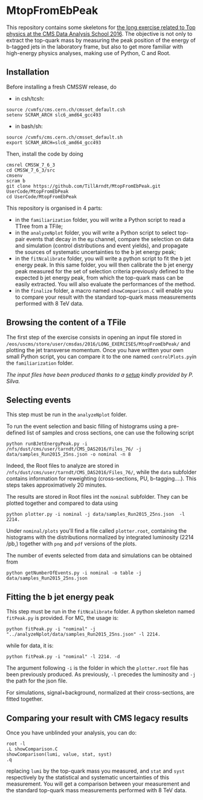 # MtopFromEbPeak
This repository contains some skeletons for [the long exercise related to Top physics at the CMS Data Analysis School 2016](https://twiki.cern.ch/twiki/bin/view/CMS/SWGuideCMSDataAnalysisSchool2016TopExercise).
The objective is not only to extract the top-quark mass by measuring the peak position of the energy of b-tagged jets in the laboratory frame, but also to get more familiar with high-energy physics analyses, making use of Python, C and Root. 

## Installation

Before installing a fresh CMSSW release, do
   * in csh/tcsh:
```
source /cvmfs/cms.cern.ch/cmsset_default.csh
setenv SCRAM_ARCH slc6_amd64_gcc493
```
   * in bash/sh:
```
source /cvmfs/cms.cern.ch/cmsset_default.sh
export SCRAM_ARCH=slc6_amd64_gcc493
```
Then, install the code by doing
```
cmsrel CMSSW_7_6_3
cd CMSSW_7_6_3/src
cmsenv
scram b
git clone https://github.com/TillArndt/MtopFromEbPeak.git UserCode/MtopFromEbPeak
cd UserCode/MtopFromEbPeak
```

This repository is organised in 4 parts:
   * in the `familiarization` folder, you will write a Python script to read a TTree from a TFile;
   * in the `analyzeNplot` folder, you will write a Python script to select top-pair events that decay in the e&#956; channel, compare the selection on data and simulation (control distributions and event yields), and propagate the sources of systematic uncertainties to the b jet energy peak;
   * in the `fitNcalibrate` folder, you will write a python script to fit the b jet energy peak. In this same folder, you will then calibrate the b jet energy peak measured for the set of selection criteria previously defined to the expected b jet energy peak, from which the top-quark mass can be easily extracted. You will also evaluate the performances of the method.
   * in the `finalize` folder, a macro named `showComparison.C` will enable you to compare your result with the standard top-quark mass measurements performed with 8 TeV data.

## Browsing the content of a TFile

The first step of the exercise consists in opening an input file stored in `/eos/uscms/store/user/cmsdas/2016/LONG_EXERCISES/MtopFromEbPeak/` and plotting the jet transverse momentum. Once you have written your own small Python script, you can compare it to the one named `controlPlots.py`in the `familiarization` folder. 

_The input files have been produced thanks to a [setup](https://github.com/pfs/BJetEnergyPeak) kindly provided by P. Silva._

## Selecting events

This step must be run in the `analyzeNplot` folder. 

To run the event selection and basic filling of histograms using a pre-defined list of samples and cross sections, one can use the following script 
```
python runBJetEnergyPeak.py -i /nfs/dust/cms/user/tarndt/CMS_DAS2016/Files_76/ -j data/samples_Run2015_25ns.json -o nominal -n 8
```
Indeed, the Root files to analyze are stored in `/nfs/dust/cms/user/tarndt/CMS_DAS2016/Files_76/`, while the `data` subfolder contains information for reweighting (cross-sections, PU, b-tagging....). This steps takes
approximatively 20 minutes.

The results are stored in Root files int the `nominal` subfolder. They can be plotted together and compared to data using
```
python plotter.py -i nominal -j data/samples_Run2015_25ns.json  -l 2214.
```
Under `nominal/plots` you'll find a file called `plotter.root`, containing the histograms with the distributions
normalized by integrated luminosity (2214 /pb,) together with `png` and `pdf` versions of the plots.

The number of events selected from data and simulations can be obtained from
```
python getNumberOfEvents.py -i nominal -o table -j data/samples_Run2015_25ns.json
```

## Fitting the b jet energy peak

This step must be run in the `fitNcalibrate` folder. A python skeleton named `fitPeak.py` is provided. For MC, the usage is:
```
python fitPeak.py -i "nominal" -j "../analyzeNplot/data/samples_Run2015_25ns.json" -l 2214.
```
while for data, it is:
```
python fitPeak.py -i "nominal" -l 2214. -d
```
The argument following `-i` is the folder in which the `plotter.root` file has been previously produced. As previously, `-l` precedes the luminosity and `-j` the path for the json file. 

For simulations, signal+background, normalized at their cross-sections, are fitted together.

## Comparing your result with CMS legacy results

Once you have unblinded your analysis, you can do:
```
root -l
.L showComparison.C
showComparison(lumi, value, stat, syst)
.q
```
replacing `lumi` by the top-quark mass you measured, and `stat` and `syst` respectively by the statistical and systematic uncertainties of this measurement. You will get a comparison between your measurement and the standard top-quark mass measurements performed with 8 TeV data.

